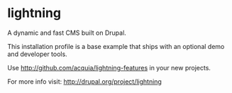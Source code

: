 lightning
=========

A dynamic and fast CMS built on Drupal.

This installation profile is a base example that ships with an optional demo and developer tools.

Use http://github.com/acquia/lightning-features in your new projects.

For more info visit: http://drupal.org/project/lightning
